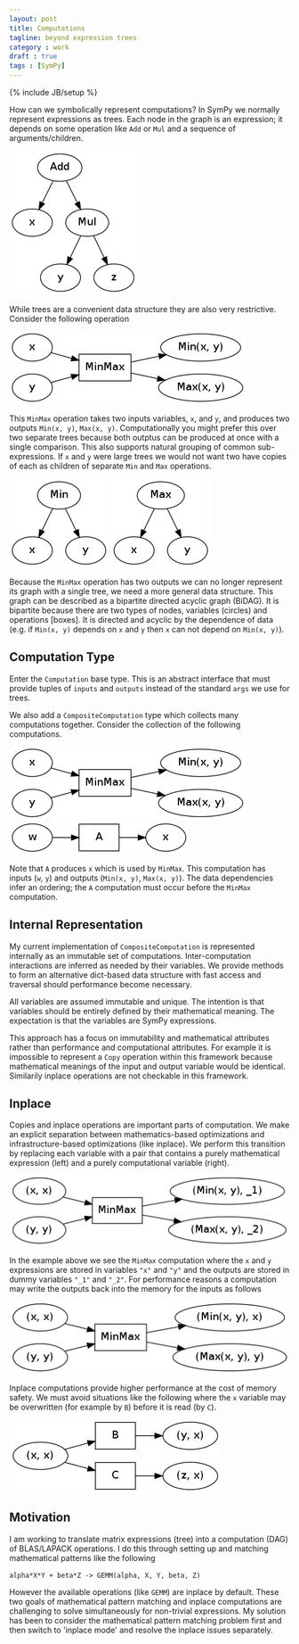 ```yaml
---
layout: post
title: Computations
tagline: beyond expression trees
category : work
draft : true
tags : [SymPy]
---
```

{% include JB/setup %}

How can we symbolically represent computations? In SymPy we normally represent expressions as trees.  Each node in the graph is an expression; it depends on some operation like `Add` or `Mul` and a sequence of arguments/children.

![](/images/add-mul-tree.png)

While trees are a convenient data structure they are also very restrictive. Consider the following operation

![](/images/min-max-dag.png)

This `MinMax` operation takes two inputs variables, `x`, and `y`, and produces two outputs `Min(x, y)`, `Max(x, y)`.  Computationally you might prefer this over two separate trees because both outptus can be produced at once with a single comparison.  This also supports natural grouping of common sub-expressions.  If `x` and `y` were large trees we would not want two have copies of each as children of separate `Min` and `Max` operations.

![](/images/min-tree.png)
![](/images/max-tree.png)

Because the `MinMax` operation has two outputs we can no longer represent its graph with a single tree, we need a more general data structure.  This graph can be described as a bipartite directed acyclic graph (BiDAG).  It is bipartite because there are two types of nodes, variables (circles) and operations \[boxes\].  It is directed and acyclic by the dependence of data (e.g. if `Min(x, y)` depends on `x` and `y` then `x` can not depend on `Min(x, y)`).

Computation Type
----------------

Enter the `Computation` base type.  This is an abstract interface that must provide tuples of `inputs` and `outputs` instead of the standard `args` we use for trees.

We also add a `CompositeComputation` type which collects many computations together.  Consider the collection of the following computations.

![](/images/min-max-dag.png)
![](/images/op.png)

Note that `A` produces `x` which is used by `MinMax`.  This computation has inputs (`w`, `y`) and outputs (`Min(x, y)`, `Max(x, y)`).  The data dependencies infer an ordering; the `A` computation must occur before the `MinMax` computation.

Internal Representation
-----------------------

My current implementation of `CompositeComputation` is represented internally as an immutable set of computations.  Inter-computation interactions are inferred as needed by their variables.  We provide methods to form an alternative dict-based data structure with fast access and traversal should performance become necessary.

All variables are assumed immutable and unique.  The intention is that variables should be entirely defined by their mathematical meaning.  The expectation is that the variables are SymPy expressions. 

This approach has a focus on immutability and mathematical attributes rather than performance and computational attributes.  For example it is impossible to represent a `Copy` operation within this framework because mathematical meanings of the input and output variable would be identical.  Similarily inplace operations are not checkable in this framework.

Inplace
-------

Copies and inplace operations are important parts of computation.  We make an explicit separation between mathematics-based optimizations and infrastructure-based optimizations (like inplace).  We perform this transition by replacing each variable with a pair that contains a purely mathematical expression (left)  and a purely computational variable (right). 

![](/images/min-max-dag-pure.png)

In the example above we see the `MinMax` computation where the `x` and `y` expressions are stored in variables `"x"` and `"y"` and the outputs are stored in dummy variables `"_1"` and `"_2"`.  For performance reasons a computation may write the outputs back into the memory for the inputs as follows

![](/images/min-max-dag-inplace.png)

Inplace computations provide higher performance at the cost of memory safety.  We must avoid situations like the following where the `x` variable may be overwritten (for example by `B`) before it is read (by `C`).

![](/images/dangerous-inplace.png)

Motivation
----------

I am working to translate matrix expressions (tree) into a computation (DAG) of BLAS/LAPACK operations.  I do this through setting up and matching mathematical patterns like the following

    alpha*X*Y + beta*Z -> GEMM(alpha, X, Y, beta, Z)

However the available operations (like `GEMM`) are inplace by default.  These two goals of mathematical pattern matching and inplace computations are challenging to solve simultaneously for non-trivial expressions.  My solution has been to consider the mathematical pattern matching problem first and then switch to 'inplace mode' and resolve the inplace issues separately.
